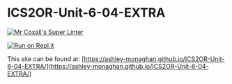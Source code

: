 # ICS2OR-Unit-6-04-EXTRA

[![Mr Coxall's Super Linter](https://github.com/ashley-monaghan/ICS2OR-Unit-6-04-EXTRA/workflows/Mr%20Coxall's%20Super%20Linter/badge.svg)](https://github.com/ashley-monaghan/ICS2OR-Unit-6-04-EXTRA/actions)

[![Run on Repl.it](https://repl.it/badge/github/ashley-monaghan/ICS2OR-Unit-6-04-EXTRA)](https://repl.it/github/ashley-monaghan/ICS2OR-Unit-6-04-EXTRA)

This site can be found at: [https://ashley-monaghan.github.io/ICS2OR-Unit-6-04-EXTRA/](https://ashley-monaghan.github.io/ICS2OR-Unit-6-04-EXTRA/)
